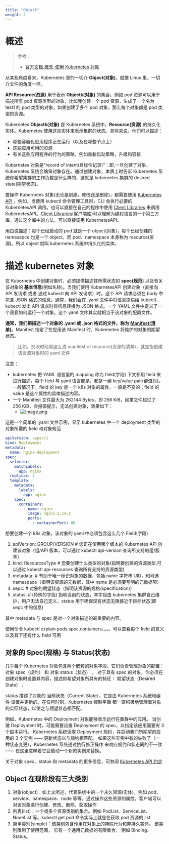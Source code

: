 ```yaml
---
title: "Object"
weight: 2
---
```


# 概述

> 参考：
> - [官方文档,概念-使用 Kubernetes 对象](https://kubernetes.io/docs/concepts/overview/working-with-objects/)

从某些角度看来，Kubernetes 里的一切介 **Object(对象)**。就像 Linux 里，一切介文件的角度一样。

**API Resource(资源)** 用于表示 **Objectk(对象)** 的集合。例如 pod 资源可以用于描述所有 pod 资源类型的对象，比如我创建一个 pod 资源，生成了一个名为 test1 的 pod 类型的对象，如果创建了多个 pod 对象，那么每个对象都是 pod 类型的资源。

Kubernetes **Objectk(对象)** 是 Kubernetes 系统中，**Resource(资源)** 的持久化实体。Kubernetes 使用这些实体来表示集群的状态。具体来说，他们可以描述：

- 哪些容器化应用程序正在运行（以及在哪些节点上）
- 这些应用可用的资源
- 有关这些应用程序的行为的策略，例如重新启动策略，升级和容错

Kubernetes 对象是“record of intent(目标性记录)”：即,一旦创建了对象，Kubernetes 系统会确保对象存在。通过创建对象，本质上时告诉 Kubernetes 系统你希望集群的工作负载是什么样的，这就是 kubernetes 集群的 desired state(期望状态)。

要操作 Kubernetes 对象(无论是创建，修改还是删除)，都需要使用 [Kubernetes API](https://kubernetes.io/docs/concepts/overview/kubernetes-api/) 。例如，当使用 kubectl 命令管理工具时，CLI 会执行必要的 KubernetesAPI 调用。也可以直接在自己的程序中使用 [Client Libraries](https://kubernetes.io/docs/reference/using-api/client-libraries/) 来调用 KubernetesAPI。[Client Libraries](https://kubernetes.io/docs/reference/using-api/client-libraries/)(客户端库)可以理解为编程语言的一个第三方库，通过这个库中的方法，可以直接调用 KubernetesAPI。

用白说描述：每个已经启动的 pod 就是一个 object(对象)，每个已经创建的 namesapce 也是一个 object。而 pod、namespace 本身称为 resource(资源)。所以 object 就叫 kubernetes 系统中持久化的实体。

# 描述 kubernetes 对象

在 Kubernetes 中创建对象时，必须提供描述其所需状态的 **spec(规范)** 以及有关该对象的 **基本信息**(例如名称)。当我们使用 KubernetesAPI 创建对象（直接向 API 发请求 或者 通过 kubectl 向 API 发请求）时，这个 API 请求必须在 body 中包含 JSON 格式的信息。通常，我们会在 .yaml 文件中将信息提供给 kubectl， kubectl 发出 API 请求时将信息转换为 JSON 格式。一个 YAML 文件中定义了一个我要如何运行一个对象。这个 yaml 文件其实就相当于该对象的配置文件。

**通常，我们把描述一个对象的 .yaml 或 .json 格式的文件，称为** [**Manifest(清单)**](https://kubernetes.io/docs/reference/glossary/?all=true#term-manifest)。Manifest 指定了在应用该 Manifest 时，Kubrenetes 将维护的对象的期望状态。

> 比如，交流时经常这么说 manifest of resource(资源的清单)，就是指创建该资源对象时的 yaml 文件

注意：

- kubernetes 把 YAML 语言里的 mapping 称为 field(字段) 下文都用 field 来进行描述，每个 field 与 yaml 语言都是，都是一组 key/value pair(键值对)。一般情况下，field 的 key 是一个 k8s 对象的属性，一般是不变的；field 的 value 是这个属性的具体描述内容。
- 一个 Manifest 文件最大为 262144 Bytes，即 256 KiB，如果文件超过了 256 KiB，会报错提示，无法创建对象，效果如下：
  - ![image.png](https://notes-learning.oss-cn-beijing.aliyuncs.com/qbvmvb/1620550376332-3ee2445f-75f9-437a-9f1b-c175fd6c24d1.png)

这是一个简单的 .yaml 文件示例，显示 kubernetes 中一个 deployment 类型的对象所需的 field 和对象规范

```yaml
apiVersion: apps/v1
kind: Deployment
metadata:
  name: nginx-deployment
spec:
  selector:
    matchLabels:
      app: nginx
  replicas: 2
  template:
    metadata:
      labels:
        app: nginx
    spec:
      containers:
        - name: nginx
          image: nginx:1.14.2
          ports:
            - containerPort: 80
```

想要创建一个 k8s 对象，该对象的 yaml 中必须包含这么几个 Field(字段)

1. apiVersion: GROUP/VERSION # 您正在使用哪个版本的 Kubernetes API 创建该对象（组/API 版本，可以通过 kubectl api-version 查询所支持的组/版本）
2. kind: ResourcesType # 您要创建什么类型的对象(指明要创建的资源类型,可以通过 kubectl api-resources 查询所有支持的资源类型)
3. metadata: # 有助于唯一标识对象的数据，包括 name 字符串 UID，和可选 namespace（指明该资源的元数据，其中 name 是必须要写明的元数据项）
4. sepc: # 对象的期望状态（指明该资源的规格(specification)）
5. status: # (特殊的字段) 指明当前的状态，本字段由 kubernetes 集群自己维护，用户无法自己定义，status 用于确保现有状态无限接近于目标状态(即 sepc 中的信息)

其中 metadata 与 spec 是对一个对象描述的最重要的内容。

使用命令 kubectl explain pods.spec.containers。。。。可以查看每个 field 的意义以及其下还有什么 field 可用

## 对象的 Spec(规格) 与 Status(状态)

几乎每个 Kubernetes 对象包含两个嵌套的对象字段，它们负责管理对象的配置： 对象 spec（规约） 和 对象 status（状态） 。 对于具有 spec 的对象，你必须在创建对象时设置其内容，描述你希望对象所具有的特征： 期望状态（Desired State） 。

status 描述了对象的 当前状态（Current State），它是由 Kubernetes 系统和组件 设置并更新的。在任何时刻，Kubernetes 控制平面 都一直积极地管理着对象的实际状态，以使之与期望状态相匹配。

例如，Kubernetes 中的 Deployment 对象能够表示运行在集群中的应用。 当创建 Deployment 时，可能需要设置 Deployment 的 spec，以指定该应用需要有 3 个副本运行。 Kubernetes 系统读取 Deployment 规约，并启动我们所期望的应用的 3 个实例 —— 更新状态以与规约相匹配。 如果这些实例中有的失败了（一种状态变更），Kubernetes 系统通过执行修正操作 来响应规约和状态间的不一致 —— 在这里意味着它会启动一个新的实例来替换。

关于对象 spec、status 和 metadata 的更多信息，可参阅 [Kubernetes API 约定](https://git.k8s.io/community/contributors/devel/sig-architecture/api-conventions.md)

## Object 在现阶段有三大类别

1. 对象(object)：如上文所述，代表系统中的一个永久资源(实体)，例如 pod、service、namespace、node 等等。通过操作这些资源的属性，客户端可以对该对象进行创建、修改、删除、获取操作
2. 列表(list)：一个或多个资源类别的集合。例如 PodList、ServiceList、NodeList 等。kubectl get pod 命令实际上就是在获取 pod 资源的 list
3. 简单类别(simple)：该类别包含作用在对象上的特殊行为和非持久实体。 该类别限制了使用范围， 它有一个通用元数据的有限集合， 例如 Binding、 Status。
